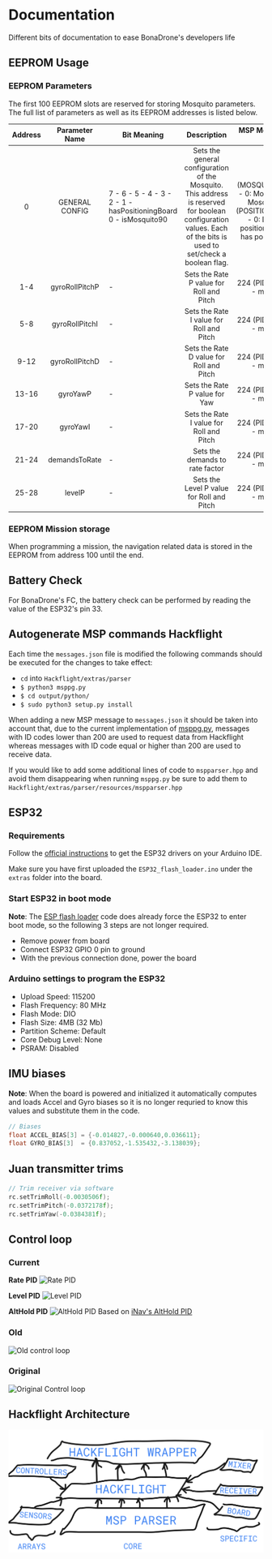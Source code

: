 # Documentation
Different bits of documentation to ease BonaDrone's developers life

## EEPROM Usage

### EEPROM Parameters

The first 100 EEPROM slots are reserved for storing Mosquito parameters. The full list of parameters as well as its EEPROM addresses is listed below.

| Address |  Parameter Name | Bit Meaning                                                            |                                                                            Description                                                                            |                                                             MSP Message ID That sets it                                                            |
|:-------:|:---------------:|------------------------------------------------------------------------|:-----------------------------------------------------------------------------------------------------------------------------------------------------------------:|:--------------------------------------------------------------------------------------------------------------------------------------------------:|
|    0    | GENERAL CONFIG  | 7 -  6 -  5 -  4 -  3 -  2 -  1 - hasPositioningBoard 0 - isMosquito90 | Sets the general configuration of the Mosquito. This address is reserved for boolean configuration values. Each of the bits is used to set/check a boolean flag.  | 223 (MOSQUITO_VERSION): - 0: Mosquito 150 - 1: Mosquito 90 225 (POSITIONING_BOARD): - 0: Doesn't have positioning board - 1: has positioning board |
|   1-4   |  gyroRollPitchP |                                    -                                   | Sets the Rate P value for Roll and Pitch                                                                                                                          | 224 (PID_CONSTANTS) - msg param 0                                                                                                                  |
|   5-8   |  gyroRollPitchI |                                    -                                   | Sets the Rate I value for Roll and Pitch                                                                                                                          | 224 (PID_CONSTANTS) - msg param 1                                                                                                                  |
|   9-12  |  gyroRollPitchD |                                    -                                   | Sets the Rate D value for Roll and Pitch                                                                                                                          | 224 (PID_CONSTANTS) - msg param 2                                                                                                                  |
|  13-16  |     gyroYawP    |                                    -                                   | Sets the Rate P value for Yaw                                                                                                                                     | 224 (PID_CONSTANTS) - msg param 3                                                                                                                  |
|  17-20  |     gyroYawI    |                                    -                                   | Sets the Rate I value for Roll and Pitch                                                                                                                          | 224 (PID_CONSTANTS) - msg param 4                                                                                                                  |
|  21-24  |  demandsToRate  |                                    -                                   | Sets the demands to rate factor                                                                                                                                   | 224 (PID_CONSTANTS) - msg param 5                                                                                                                  |
|  25-28  |      levelP     |                                    -                                   | Sets the Level P value for Roll and Pitch                                                                                                                         | 224 (PID_CONSTANTS) - msg param 6                                                                                                                  |
### EEPROM Mission storage

When programming a mission, the navigation related data is stored in the EEPROM from address 100 until the end.

## Battery Check
For BonaDrone's FC, the battery check can be performed by reading the value of the ESP32's pin 33.


## Autogenerate MSP commands Hackflight

Each time the `messages.json` file is modified the following commands should be executed for the changes to take effect:
* `cd` into `Hackflight/extras/parser`
* `$ python3 msppg.py`
* `$ cd output/python/`
* `$ sudo python3 setup.py install`

When adding a new MSP message to `messages.json` it should be taken into account that, due to the current implementation of [msppg.py](https://github.com/BonaDrone/Hackflight/blob/master/extras/parser/msppg.py), messages with ID codes lower than 200 are used to request data from Hackflight whereas messages with ID code equal or higher than 200 are used to receive data.  

If you would like to add some additional lines of code to `mspparser.hpp` and avoid them disappearing when running `msppg.py` be sure to add them to `Hackflight/extras/parser/resources/mspparser.hpp`  

## ESP32 

### Requirements

Follow the [official instructions](https://github.com/espressif/arduino-esp32/blob/master/docs/arduino-ide/boards_manager.md) to get the ESP32 drivers on your Arduino IDE.

Make sure you have first uploaded the `ESP32_flash_loader.ino` under the `extras` folder into the board.

### Start ESP32 in boot mode

**Note**: The [ESP flash loader](https://github.com/BonaDrone/ESP32-Sketchs/blob/master/extras/ESP32_flash_loader/ESP32_flash_loader.ino) code does already force the ESP32 to enter boot mode, so the following 3 steps are not longer required.

* Remove power from board
* Connect ESP32 GPIO 0 pin to ground
* With the previous connection done, power the board

### Arduino settings to program the ESP32

* Upload Speed: 115200
* Flash Frequency: 80 MHz
* Flash Mode: DIO
* Flash Size: 4MB (32 Mb)
* Partition Scheme: Default
* Core Debug Level: None
* PSRAM: Disabled


## IMU biases

**Note**: When the board is powered and initialized it automatically computes and loads Accel and Gyro biases so it is no longer requried to know this values and substitute them in the code.

```C
// Biases
float ACCEL_BIAS[3] = {-0.014827,-0.000640,0.036611};
float GYRO_BIAS[3]  = {0.837052,-1.535432,-3.138039};
```

## Juan transmitter trims

```C
// Trim receiver via software
rc.setTrimRoll(-0.0030506f);
rc.setTrimPitch(-0.0372178f);
rc.setTrimYaw(-0.0384381f);
```

## Control loop

### Current
**Rate PID**
![Rate PID](extras/rate-pid.png)

**Level PID**
![Level PID](extras/level-pid.png)

**AltHold PID**
![AltHold PID](extras/althold-pid.png)
Based on [iNav's AltHold PID](https://github.com/iNavFlight/inav/wiki/Developer-info)

### Old
![Old control loop](extras/PID-modified.png)

### Original
![Original Control loop](extras/PID-Loop-Original.png)

## Hackflight Architecture
![ARchitecture](extras/hackflight_arch.png)
